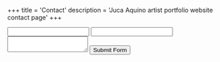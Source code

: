 +++
title = 'Contact'
description = 'Juca Aquino artist portfolio website contact page'
+++

<form action="https://api.web3forms.com/submit" method="POST">
    <!-- Replace with your Access Key -->
    <input type="hidden" name="access_key" value="0f908048-c279-41bb-b6f2-84d0be59c98e"
    <!-- Form Inputs. Each input must have a name="" attribute -->
    <input type="text" name="name" required>
    <input type="email" name="email" required>
    <textarea name="message" required></textarea>
    <!-- Honeypot Spam Protection -->
    <input type="checkbox" name="botcheck" class="hidden" style="display: none;">
    <!-- Custom Confirmation / Success Page -->
    <!-- <input type="hidden" name="redirect" value="https://mywebsite.com/thanks.html"> -->
    <button type="submit">Submit Form</button>
</form>


